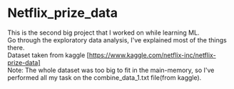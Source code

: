 # Netflix_prize_data

This is the second big project that I worked on while learning ML.<br>
Go through the exploratory data analysis, I've explained most of the things there.<br>
Dataset taken from kaggle [https://www.kaggle.com/netflix-inc/netflix-prize-data]<br>
Note: The whole dataset was too big to fit in the main-memory, so I've performed all my task on the combine_data_1.txt file(from kaggle).
